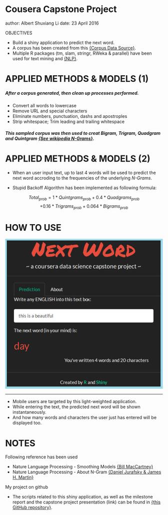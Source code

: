 Cousera Capstone Project
========================================================
author: Albert Shuxiang Li
date: 23 April 2016

OBJECTIVES
- Build a shiny application to predict the next word.  
- A corpus has been created from this [{Corpus Data Source}](https://d396qusza40orc.cloudfront.net/dsscapstone/dataset/Coursera-SwiftKey.zip). 
- Multiple R packages (tm, slam, stringr, RWeka & parallel) have been used for text mining and [{NLP}](https://en.wikipedia.org/wiki/Natural_language_processing).


APPLIED METHODS & MODELS (1)
========================================================
##### After a corpus generated, then clean up processes performed.  
  
  * Convert all words to lowercase
  * Remove URL and special characters
  * Eliminate numbers, punctuation, dashs and apostroples
  * Strip whitespace; Trim leading and trailing whitespace

##### This sampled corpus was then used to creat Bigram, Trigram, Quadgram and Quintgram [{See wikipedia *N-Grams*}](http://en.wikipedia.org/wiki/N-gram). 

APPLIED METHODS & MODELS (2)
========================================================

- When an user input text, up to last 4 words will be used to predict the next word accroding to the frequencies of the underlying *N-Grams*. 

- Stupid Backoff Algorithm has been implemented as following formula:

$$Total_{prob} = 1*Quintgrams_{prob} + 0.4*Quadgrams_{prob} $$
$$+ 0.16*Trigrams_{prob} + 0.064*Bigrams_{prob}$$

HOW TO USE
========================================================

![Shiny Screenshot](screen.png)
***
- Mobile users are targeted by this light-weighted application. 
- While entering the text, the predicted next word will be shown instantaneously.
- And how many words and characters the user just has entered will be displayed too.

NOTES
========================================================

Following reference has been used
  - Nature Language Processing - Smoothing Models
  [{Bill MacCartney}](http://nlp.stanford.edu/~wcmac/papers/20050421-smoothing-tutorial.pdf)  
  - Nature Language Processing - About N-Gram
  [{Daniel Jurafsky & James H. Martin}](https://lagunita.stanford.edu/c4x/Engineering/CS-224N/asset/slp4.pdf)

My project on github
  - The scripts related to this shiny application, as well as the milestone report and the capstone project presentation (link) can be found in [{this GitHub repository}](https://github.com/AlbertShuxiangLi/CapstoneProject).
